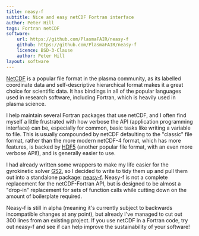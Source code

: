 ```yaml
---
title: neasy-f
subtitle: Nice and easy netCDF Fortran interface
author: Peter Hill
tags: Fortran netCDF
software:
    url: https://github.com/PlasmaFAIR/neasy-f
    github: https://github.com/PlasmaFAIR/neasy-f
    licence: BSD-3-Clause
    author: Peter Hill
layout: software
---
```


[NetCDF][netcdf] is a popular file format in the plasma community, as its
labelled coordinate data and self-descriptive hierarchical format makes it a
great choice for scientific data. It has bindings in all of the popular
languages used in research software, including Fortran, which is heavily used in
plasma science.

I help maintain several Fortran packages that use netCDF, and I often find
myself a little frustrated with how verbose the API (application programming
interface) can be, especially for common, basic tasks like writing a variable to
file. This is usually compounded by netCDF defaulting to the "classic" file
format, rather than the more modern netCDF-4 format, which has more features, is
backed by [HDF5][hdf5] (another popular file format, with an even more verbose
API!), and is generally easier to use.

I had already written some wrappers to make my life easier for the gyrokinetic
solver [GS2][gs2], so I decided to write to tidy them up and pull them out into
a standalone package: [neasy-f][neasyf]. Neasy-f is not a complete replacement
for the netCDF-Fortran API, but is designed to be almost a "drop-in" replacement
for sets of function calls while cutting down on the amount of boilerplate
required.

Neasy-f is still in alpha (meaning it's currently subject to backwards
incompatible changes at any point), but already I've managed to cut out 300
lines from an existing project. If you use netCDF in a Fortran code, try out
neasy-f and see if can help improve the sustainability of your software!


[netcdf]: https://www.unidata.ucar.edu/software/netcdf/
[hdf5]: https://www.hdfgroup.org/solutions/hdf5
[gs2]: https://gyrokinetics.gitlab.io/gs2/
[neasyf]: https://github.com/PlasmaFAIR/neasy-f
